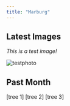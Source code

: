 ```yaml
---
title: "Marburg"
---
```


## Latest Images

*This is a test image!*

![testphoto](../../assets/NRT/germany/marburg/SYPR0024.JPG)

## Past Month

[tree 1] [tree 2] [tree 3]
